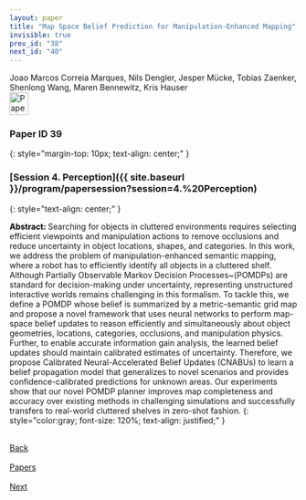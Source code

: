 ```yaml
---
layout: paper
title: "Map Space Belief Prediction for Manipulation-Enhanced Mapping"
invisible: true
prev_id: "38"
next_id: "40"
---
```

<div class="paper-authors">
  <div class="paper-author-box">
    <div class="paper-author-name">Joao Marcos Correia Marques, Nils Dengler, Jesper Mücke, Tobias Zaenker, Shenlong Wang, Maren Bennewitz, Kris Hauser</div>
    <div class="paper-author-uni"></div>
  </div>
</div>

<div class="paper-pdf">
  <div>
    <a href="https://www.roboticsproceedings.org/rss21/p039.pdf" title="Download PDF" target="_blank">
      <img src="{{ site.baseurl }}/images/paper_link_cardinal_red.png" alt="Paper PDF" width="33" height="40" />
    </a>
  </div>
</div>

### Paper ID 39
{: style="margin-top: 10px; text-align: center;" }

### [Session 4. Perception]({{ site.baseurl }}/program/papersession?session=4.%20Perception)
{: style="text-align: center;" }

<b style="color: black;">Abstract: </b>Searching for objects in cluttered environments requires selecting efficient viewpoints and manipulation actions to remove occlusions and reduce uncertainty in object locations, shapes, and categories. In this work, we address the problem of manipulation-enhanced semantic mapping, where a robot has to efficiently identify all objects in a cluttered shelf. Although Partially Observable Markov Decision Processes~(POMDPs) are standard for decision-making under uncertainty, representing unstructured interactive worlds remains challenging in this formalism. To tackle this, we define a POMDP whose belief is summarized by a metric-semantic grid map and propose a novel framework that uses neural networks to perform map-space belief updates to reason efficiently and simultaneously about object geometries, locations, categories, occlusions, and manipulation physics.  Further, to enable accurate information gain analysis, the learned belief updates should maintain calibrated estimates of uncertainty.  Therefore, we propose Calibrated Neural-Accelerated Belief Updates (CNABUs) to learn a belief propagation model that generalizes to novel scenarios and provides confidence-calibrated predictions for unknown areas.  Our experiments show that our novel POMDP planner improves map completeness and accuracy over existing methods in challenging simulations and successfully transfers to real-world cluttered shelves in zero-shot fashion.
{: style="color:gray; font-size: 120%; text-align: justified;" }

<div class="paper-menu">
  <div class="paper-menu-inner">
    <a href="{{ site.baseurl }}/program/papers/38/" title="Previous Paper">
            <div class="paper-menu-icon">
                <i class="fa fa-chevron-left"></i><br>
                <span class="paper-menu-label">Back</span>
            </div>
        </a>
    <a href="{{ site.baseurl }}/program/papers" title="All Papers">
      <div class="paper-menu-icon">
        <i class="fa fa-list"></i><br>
        <span class="paper-menu-label">Papers</span>
      </div>
    </a>
    <a href="{{ site.baseurl }}/program/papers/40/" title="Next Paper">
            <div class="paper-menu-icon">
                <i class="fa fa-chevron-right"></i><br>
                <span class="paper-menu-label">Next</span>
            </div>
        </a>
  </div>
</div>
